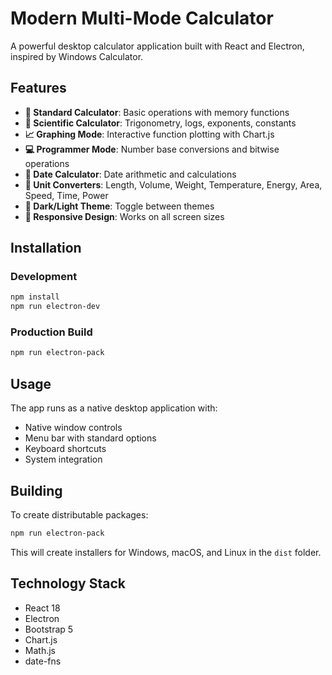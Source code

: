 # Modern Multi-Mode Calculator

A powerful desktop calculator application built with React and Electron, inspired by Windows Calculator.

## Features

- **🧮 Standard Calculator**: Basic operations with memory functions
- **🔬 Scientific Calculator**: Trigonometry, logs, exponents, constants
- **📈 Graphing Mode**: Interactive function plotting with Chart.js
- **💻 Programmer Mode**: Number base conversions and bitwise operations
- **📅 Date Calculator**: Date arithmetic and calculations
- **🔄 Unit Converters**: Length, Volume, Weight, Temperature, Energy, Area, Speed, Time, Power
- **🌙 Dark/Light Theme**: Toggle between themes
- **📱 Responsive Design**: Works on all screen sizes

## Installation

### Development
```bash
npm install
npm run electron-dev
```

### Production Build
```bash
npm run electron-pack
```

## Usage

The app runs as a native desktop application with:
- Native window controls
- Menu bar with standard options
- Keyboard shortcuts
- System integration

## Building

To create distributable packages:
```bash
npm run electron-pack
```

This will create installers for Windows, macOS, and Linux in the `dist` folder.

## Technology Stack

- React 18
- Electron
- Bootstrap 5
- Chart.js
- Math.js
- date-fns